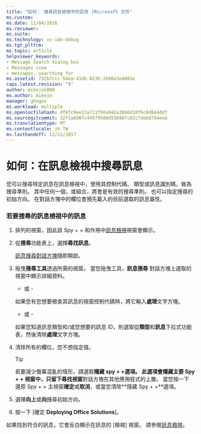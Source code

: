 ```yaml
---
title: "如何： 搜尋訊息檢視中的訊息 |Microsoft 文件"
ms.custom: 
ms.date: 11/04/2016
ms.reviewer: 
ms.suite: 
ms.technology: vs-ide-debug
ms.tgt_pltfrm: 
ms.topic: article
helpviewer_keywords:
- Message Search dialog box
- Messages view
- messages, searching for
ms.assetid: 732b7ccc-54ea-41db-823b-2b96e3e4083e
caps.latest.revision: "5"
author: mikejo5000
ms.author: mikejo
manager: ghogen
ms.workload: multiple
ms.openlocfilehash: df8fc9ee13a721f98a942a3bb6d10f6c8d844ddf
ms.sourcegitcommit: 32f1a690fc445f9586d53698fc82c7debd784eeb
ms.translationtype: MT
ms.contentlocale: zh-TW
ms.lasthandoff: 12/22/2017
---
```

# <a name="how-to-search-for-a-message-in-messages-view"></a>如何：在訊息檢視中搜尋訊息
您可以搜尋特定訊息在訊息檢視中，使用其控制代碼、 類型或訊息識別碼，做為搜尋準則。 其中任何一個，或組合，將會是有效的搜尋準則。 也可以指定搜尋的初始方向。 在對話方塊中的欄位會預先載入的目前選取的訊息屬性。  
  
### <a name="to-search-for-a-message-in-messages-view"></a>若要搜尋的訊息檢視中的訊息  
  
1.  排列的視窗，因此該 Spy + + 和作用中[訊息檢視](../debugger/messages-view.md)視窗會顯示。  
  
2.  從**搜尋**功能表上，選擇**尋找訊息**。  
  
     [訊息搜尋對話方塊](../debugger/message-search-dialog-box.md)隨即開啟。  
  
3.  拖曳**搜尋工具**透過所需的視窗。 當您拖曳工具，**訊息搜尋** 對話方塊上選取的視窗中顯示詳細資料。  
  
     - 或 -  
  
     如果您有您想要檢查其訊息的視窗控制代碼時，將它輸入**處理**文字方塊。  
  
     - 或 -  
  
     如果您知道訊息類型和/或您想要的訊息 ID，則選取從**類型**和**訊息**下拉式功能表，然後清除**處理**文字方塊。  
  
4.  清除所有的欄位，您不想指定值。  
  
    > [!TIP]
    >  若要減少螢幕混亂的情形，請選取**隱藏 spy + +**選項。 此選項會隱藏主要 Spy + + 視窗中，只留下**尋找視窗**對話方塊在其他應用程式的上層。 當您按一下 還原 Spy + + 主視窗**確定**或**取消**，或當您清除**隱藏 Spy + +**選項。  
  
5.  選擇**向上**或**向**搜尋初始方向。  
  
6.  按一下 [確定 **Deploying Office Solutions**]。  
  
 如果找到符合的訊息，它會反白顯示在訊息的 [檢視] 視窗。 請參閱[訊息檢視](../debugger/messages-view.md)。